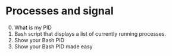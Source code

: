 # Processes and signal
0. What is my PID
1. Bash script that displays a list of currently running processes.
2. Show your Bash PID
3. Show your Bash PID made easy
